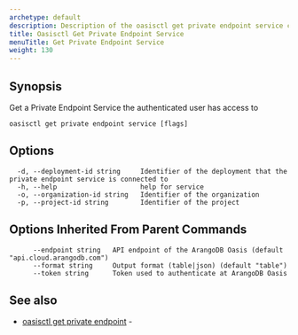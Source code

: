 ```yaml
---
archetype: default
description: Description of the oasisctl get private endpoint service command
title: Oasisctl Get Private Endpoint Service
menuTitle: Get Private Endpoint Service
weight: 130
---
```

## Synopsis
Get a Private Endpoint Service the authenticated user has access to

```
oasisctl get private endpoint service [flags]
```

## Options
```
  -d, --deployment-id string     Identifier of the deployment that the private endpoint service is connected to
  -h, --help                     help for service
  -o, --organization-id string   Identifier of the organization
  -p, --project-id string        Identifier of the project
```

## Options Inherited From Parent Commands
```
      --endpoint string   API endpoint of the ArangoDB Oasis (default "api.cloud.arangodb.com")
      --format string     Output format (table|json) (default "table")
      --token string      Token used to authenticate at ArangoDB Oasis
```

## See also
* [oasisctl get private endpoint](get-private-endpoint.md)	 - 

